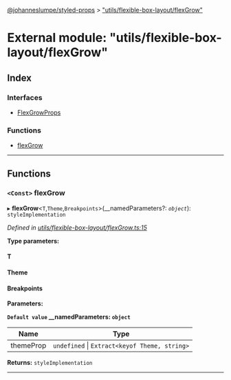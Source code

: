 [@johanneslumpe/styled-props](../README.md) > ["utils/flexible-box-layout/flexGrow"](../modules/_utils_flexible_box_layout_flexgrow_.md)

# External module: "utils/flexible-box-layout/flexGrow"

## Index

### Interfaces

* [FlexGrowProps](../interfaces/_utils_flexible_box_layout_flexgrow_.flexgrowprops.md)

### Functions

* [flexGrow](_utils_flexible_box_layout_flexgrow_.md#flexgrow)

---

## Functions

<a id="flexgrow"></a>

### `<Const>` flexGrow

▸ **flexGrow**<`T`,`Theme`,`Breakpoints`>(__namedParameters?: *`object`*): `styleImplementation`

*Defined in [utils/flexible-box-layout/flexGrow.ts:15](https://github.com/johanneslumpe/styled-props/blob/8e709f1/src/utils/flexible-box-layout/flexGrow.ts#L15)*

**Type parameters:**

#### T 
#### Theme 
#### Breakpoints 
**Parameters:**

**`Default value` __namedParameters: `object`**

| Name | Type |
| ------ | ------ |
| themeProp | `undefined` \| `Extract<keyof Theme, string>` |

**Returns:** `styleImplementation`

___

